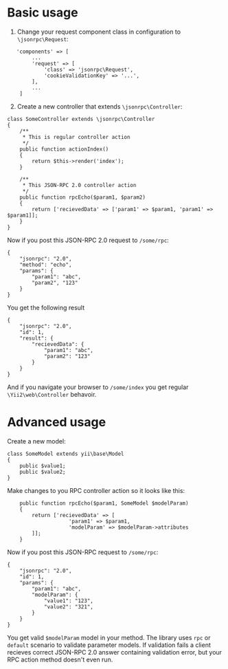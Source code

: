 Basic usage
===========

1) Change your request component class in configuration to `\jsonrpc\Request`:

```
   'components' => [
		...
        'request' => [
            'class' => 'jsonrpc\Request',
            'cookieValidationKey' => '...',
        ],
		...
	]
```

2) Create a new controller that extends `\jsonrpc\Controller`:

```
class SomeController extends \jsonrpc\Controller
{
	/**
	 * This is regular controller action
	 */
	public function actionIndex()
	{
		return $this->render('index');
	}

	/**
	 * This JSON-RPC 2.0 controller action
	 */
	public function rpcEcho($param1, $param2)
	{
		return ['recievedData' => ['param1' => $param1, 'param1' => $param1]];
	}
}
```

Now if you post this JSON-RPC 2.0 request to `/some/rpc`:

```
{
	"jsonrpc": "2.0", 
	"method": "echo", 
	"params": { 
		"param1": "abc",
		"param2", "123"
	}
}
```

You get the following result

```
{
	"jsonrpc": "2.0",
	"id": 1,
	"result": {
		"recievedData": {
			"param1": "abc",
			"param2": "123"
		}
	}
}
```

And if you navigate your browser to `/some/index` you get regular `\Yii2\web\Controller` behavoir.

Advanced usage
==============

Create a new model:

```
class SomeModel extends yii\base\Model
{
	public $value1;
	public $value2;
}
```

Make changes to you RPC controller action so it looks like this:

```
	public function rpcEcho($param1, SomeModel $modelParam)
	{
		return ['recievedData' => [
					'param1' => $param1, 
					'modelParam' => $modelParam->attributes
		]];
	}
```

Now if you post this JSON-RPC request to `/some/rpc`:

```
{
	"jsonrpc": "2.0",
	"id": 1,
	"params": {
		"param1": "abc",
		"modelParam": {
			"value1": "123",
			"value2": "321",
		}
	}
}
```

You get valid `$modelParam` model in your method. The library uses `rpc` or `default` scenario to validate parameter models. If validation fails a client recieves correct JSON-RPC 2.0 answer containing validation error, but your RPC action method doesn't even run.